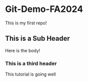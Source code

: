 # Git-Demo-FA2024

This is my first repo!

## This is a Sub Header
Here is the body!

### This is a third header
This tutorial is going well
